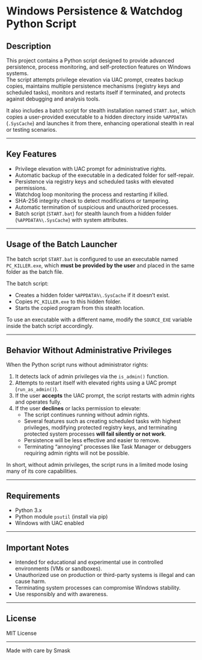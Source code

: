 # Windows Persistence & Watchdog Python Script

## Description

This project contains a Python script designed to provide advanced persistence, process monitoring, and self-protection features on Windows systems.  
The script attempts privilege elevation via UAC prompt, creates backup copies, maintains multiple persistence mechanisms (registry keys and scheduled tasks), monitors and restarts itself if terminated, and protects against debugging and analysis tools.

It also includes a batch script for stealth installation named `START.bat`, which copies a user-provided executable to a hidden directory inside `%APPDATA%` (`.SysCache`) and launches it from there, enhancing operational stealth in real or testing scenarios.

---

## Key Features

- Privilege elevation with UAC prompt for administrative rights.  
- Automatic backup of the executable in a dedicated folder for self-repair.  
- Persistence via registry keys and scheduled tasks with elevated permissions.  
- Watchdog loop monitoring the process and restarting if killed.  
- SHA-256 integrity check to detect modifications or tampering.  
- Automatic termination of suspicious and unauthorized processes.  
- Batch script (`START.bat`) for stealth launch from a hidden folder (`%APPDATA%\.SysCache`) with system attributes.

---

## Usage of the Batch Launcher

The batch script `START.bat` is configured to use an executable named `PC_KILLER.exe`, which **must be provided by the user** and placed in the same folder as the batch file.

The batch script:  
- Creates a hidden folder `%APPDATA%\.SysCache` if it doesn’t exist.  
- Copies `PC_KILLER.exe` to this hidden folder.  
- Starts the copied program from this stealth location.

To use an executable with a different name, modify the `SOURCE_EXE` variable inside the batch script accordingly.

---

## Behavior Without Administrative Privileges

When the Python script runs without administrator rights:

1. It detects lack of admin privileges via the `is_admin()` function.  
2. Attempts to restart itself with elevated rights using a UAC prompt (`run_as_admin()`).  
3. If the user **accepts** the UAC prompt, the script restarts with admin rights and operates fully.  
4. If the user **declines** or lacks permission to elevate:  
   - The script continues running without admin rights.  
   - Several features such as creating scheduled tasks with highest privileges, modifying protected registry keys, and terminating protected system processes **will fail silently or not work**.  
   - Persistence will be less effective and easier to remove.  
   - Terminating “annoying” processes like Task Manager or debuggers requiring admin rights will not be possible.

In short, without admin privileges, the script runs in a limited mode losing many of its core capabilities.

---

## Requirements

- Python 3.x  
- Python module `psutil` (install via pip)  
- Windows with UAC enabled

---

## Important Notes

- Intended for educational and experimental use in controlled environments (VMs or sandboxes).  
- Unauthorized use on production or third-party systems is illegal and can cause harm.  
- Terminating system processes can compromise Windows stability.  
- Use responsibly and with awareness.

---

## License

MIT License

---

Made with care by Smask
